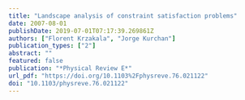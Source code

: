 ```yaml
---
title: "Landscape analysis of constraint satisfaction problems"
date: 2007-08-01
publishDate: 2019-07-01T07:17:39.269861Z
authors: ["Florent Krzakala", "Jorge Kurchan"]
publication_types: ["2"]
abstract: ""
featured: false
publication: "*Physical Review E*"
url_pdf: "https://doi.org/10.1103%2Fphysreve.76.021122"
doi: "10.1103/physreve.76.021122"
---
```


